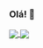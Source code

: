 ### Olá! 👋
<a href="https://github.com/mgmadvance">
  <img align="center" src="https://github-readme-stats.vercel.app/api?username=mgmadvance&count_private=true&show_icons=true&hide_title=true" />
</a>
<a href="https://github.com/mgmadvance">
  <img align="center" src="https://github-readme-stats.vercel.app/api/top-langs/?username=mgmadvance&layout=compact" />
</a>
<!--
**MGMAdvance/MGMAdvance** is a ✨ _special_ ✨ repository because its `README.md` (this file) appears on your GitHub profile.

Here are some ideas to get you started:

- 🔭 I’m currently working on ...
- 🌱 I’m currently learning ...
- 👯 I’m looking to collaborate on ...
- 🤔 I’m looking for help with ...
- 💬 Ask me about ...
- 📫 How to reach me: ...
- 😄 Pronouns: ...
- ⚡ Fun fact: ...
-->
